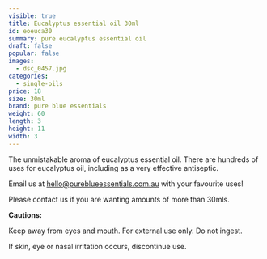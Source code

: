 ```yaml
---
visible: true
title: Eucalyptus essential oil 30ml
id: eoeuca30
summary: pure eucalyptus essential oil
draft: false
popular: false
images:
  - dsc_0457.jpg
categories:
  - single-oils
price: 18
size: 30ml
brand: pure blue essentials
weight: 60
length: 3
height: 11
width: 3
---
```

The unmistakable aroma of eucalyptus essential oil.   There are hundreds of uses for eucalyptus oil, including as a very effective antiseptic.

Email us at hello@pureblueessentials.com.au with your favourite uses!

Please contact us if you are wanting amounts of more than 30mls.

**Cautions:**

Keep away from eyes and mouth. For external use only. Do not ingest.

If skin, eye or nasal irritation occurs, discontinue use.